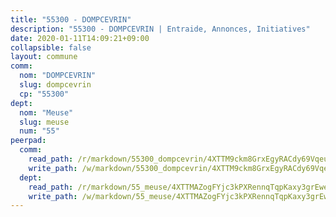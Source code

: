 ```yaml
---
title: "55300 - DOMPCEVRIN"
description: "55300 - DOMPCEVRIN | Entraide, Annonces, Initiatives"
date: 2020-01-11T14:09:21+09:00
collapsible: false
layout: commune
comm:
  nom: "DOMPCEVRIN"
  slug: dompcevrin
  cp: "55300"
dept:
  nom: "Meuse"
  slug: meuse
  num: "55"
peerpad:
  comm:
    read_path: /r/markdown/55300_dompcevrin/4XTTM9ckm8GrxEgyRACdy69VqeunAPvQFyCeqsdAJGFDJh5qu
    write_path: /w/markdown/55300_dompcevrin/4XTTM9ckm8GrxEgyRACdy69VqeunAPvQFyCeqsdAJGFDJh5qu-K3TgUoJVS7L7g2gruFCqoVRHUFwTnxcgp98XNjCDnLC8YfCrjsHMsteccQ4bbvLsRyLdb9r43KB9399KD9g25cm585rtDFMPVxv47DS4pRuqzUxKaet6NkRZLkjibdpYahUBb5Rd
  dept:
    read_path: /r/markdown/55_meuse/4XTTMAZogFYjc3kPXRennqTqpKaxy3grEwemFqg29rwkrPVit
    write_path: /w/markdown/55_meuse/4XTTMAZogFYjc3kPXRennqTqpKaxy3grEwemFqg29rwkrPVit-K3TgUKFK4U3KduRmUzLc9vHoSRQG77sF2Wbs3cyWXobZcgb6TfASJcGDPror5ZZanBF6Mpjeq1Ushd16Pu9ha9F7F38qzhQqES3b79Xt7LuU1tzmWNED66pWnroExmsHxWtFur2G
---
```


